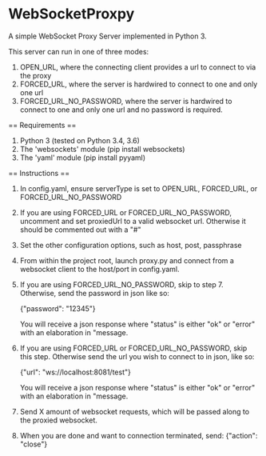 WebSocketProxpy
=========

A simple WebSocket Proxy Server implemented in Python 3.

This server can run in one of three modes:

1. OPEN_URL, where the connecting client provides a url to connect to via the proxy
2. FORCED_URL, where the server is hardwired to connect to one and only one url
2. FORCED_URL_NO_PASSWORD, where the server is hardwired to connect to one and only one url and no password is required.

== Requirements ==

1. Python 3 (tested on Python 3.4, 3.6)
2. The 'websockets' module (pip install websockets)
3. The 'yaml' module (pip install pyyaml)

== Instructions ==

1. In config.yaml, ensure serverType is set to OPEN_URL, FORCED_URL, or FORCED_URL_NO_PASSWORD

2. If you are using FORCED_URL or FORCED_URL_NO_PASSWORD, uncomment and set proxiedUrl to a valid websocket url.
   Otherwise it should be commented out with a "#"

3. Set the other configuration options, such as host, post, passphrase

4. From within the project root, launch proxy.py and connect from a websocket client to the host/port in config.yaml.

5. If you are using FORCED_URL_NO_PASSWORD, skip to step 7. Otherwise, send the password in json like so:

    {"password": "12345"}

    You will receive a json response where "status" is either "ok" or "error" with an elaboration in "message.

6. If you are using FORCED_URL or FORCED_URL_NO_PASSWORD, skip this step. Otherwise send the url you wish to connect
   to in json, like so:

    {"url": "ws://localhost:8081/test"}

    You will receive a json response where "status" is either "ok" or "error"  with an elaboration in "message.

7. Send X amount of websocket requests, which will be passed along to the proxied websocket.

8. When you are done and want to connection terminated, send:
    {"action": "close"}
